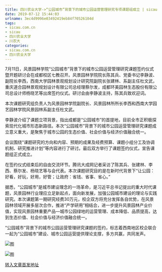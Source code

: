 ```yaml
---
title: 四川农业大学->“公园城市”背景下的城市公园运营管理研究专项课题组成立 | sicau.com.cn
date: 2019-07-12 15:44:03
urlname: 3ec4d9996e03492419eb84f70526104d
tags: 
- sicau.com.cn
- sicau
- 四川农业大学
- 川农大
categories:
- sicau.com.cn
- 四川农业大学
---
```



7月11日，风景园林学院“公园城市”背景下的城市公园运营管理研究课题签约仪式暨开题研讨会在成都校区七教召开。风景园林学院院长陈其兵、党委书记李静波、副院长李西，西南大学园林景观规划设计研究院副院长张建林、系副主任杜文武，重庆道合园林景观规划设计有限公司总经理蔡尔发，成都环美园林生态股份有限公司总设计师杨晓艺等出席签约仪式。研讨会由李静波主持，陈其兵致欢迎词。

本次课题研究组负责人为风景园林学院副院长、风景园林所所长李西和西南大学园艺园林学院风景园林系副主任杜文武。

李静波介绍了课题立项背景，指出成都是“公园城市”的首提地，目前全市正积极探索现代化城市形态新路径。本次“公园城市”背景下的城市公园运营管理研究课题成立意义重大，是聚焦于城市公园的生态价值、社会价值与经济价值融合统一。

会议围绕“课题研究的方向和内容、预期的成果及经费预算、课题小组分工及协调机制、研究推进计划”等内容进行了研讨。最后双方举行了课题签约仪式，宣告课题组正式成立。

在签约仪式结束后的自由交流环节。腾讯大成网记者采访了陈其兵、张建林、李西、蔡尔发、杨晓艺等与会代表。本次课题研究目的是在新时代背景下“让公园：好看，好玩，好用，好管；让政府：省钱、省事、省心。”

据悉，“公园城市”是城市建设理念的一场革命，是习近平总书记提出的重大时代课题，风景园林行业理应立足新起点，面向新发展，加强公园城市建设的理论与实践研究。本次课题第一期研究经费30万元，校企双方将充分发挥各自优势，在风景园林领域开展多层次合作，推进“产学研用”相结合，进一步提升风景园林产业价值，实现风景园林重要产品—城市公园绿地的运营管理、成本降低、品质提高，达到生态价值、社会价值与经济价值融合统一。

“公园城市”背景下的城市公园运营管理研究课题的签约，标志着西南地区校企联合一起为“公园城市”建设、城市公园运营提供理论支撑，多方共赢，共同发声。



![图](https://news.sicau.edu.cn/__local/7/05/23/0138B1E20D106DC9B1E9210A58D_1F58D48C_16DE8.jpg)

![图](https://news.sicau.edu.cn/__local/8/CE/A6/3CA14101BE94111E0BA84AE5176_F5EFA616_16D84.jpg)

[转入文章首发地址](https://news.sicau.edu.cn/info/1078/52543.htm)